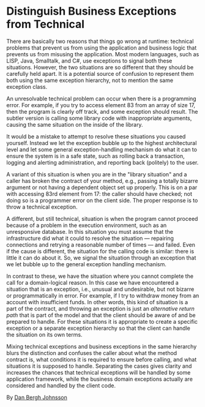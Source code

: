 # Distinguish Business Exceptions from Technical

There are basically two reasons that things go wrong at runtime: technical problems that prevent us from using the application and business logic that prevents us from misusing the application. Most modern languages, such as LISP, Java, Smalltalk, and C#, use exceptions to signal both these situations. However, the two situations are so different that they should be carefully held apart. It is a potential source of confusion to represent them both using the same exception hierarchy, not to mention the same exception class.

An unresolvable technical problem can occur when there is a programming error. For example, if you try to access element 83 from an array of size 17, then the program is clearly off track, and some exception should result. The subtler version is calling some library code with inappropriate arguments, causing the same situation on the inside of the library.

It would be a mistake to attempt to resolve these situations you caused yourself. Instead we let the exception bubble up to the highest architectural level and let some general exception-handling mechanism do what it can to ensure the system is in a safe state, such as rolling back a transaction, logging and alerting administration, and reporting back (politely) to the user.

A variant of this situation is when you are in the "library situation" and a caller has broken the contract of your method, e.g., passing a totally bizarre argument or not having a dependent object set up properly. This is on a par with accessing 83rd element from 17: the caller should have checked; not doing so is a programmer error on the client side. The proper response is to throw a technical exception.

A different, but still technical, situation is when the program cannot proceed because of a problem in the execution environment, such as an unresponsive database. In this situation you must assume that the infrastructure did what it could to resolve the situation — repairing connections and retrying a reasonable number of times — and failed. Even if the cause is different, the situation for the calling code is similar: there is little it can do about it. So, we signal the situation through an exception that we let bubble up to the general exception handling mechanism.

In contrast to these, we have the situation where you cannot complete the call for a domain-logical reason. In this case we have encountered a situation that is an exception, i.e., unusual and undesirable, but not bizarre or programmatically in error. For example, if I try to withdraw money from an account with insufficient funds. In other words, this kind of situation is a part of the contract, and throwing an exception is just an *alternative return path* that is part of the model and that the client should be aware of and be prepared to handle. For these situations it is appropriate to create a specific exception or a separate exception hierarchy so that the client can handle the situation on its own terms.

Mixing technical exceptions and business exceptions in the same hierarchy blurs the distinction and confuses the caller about what the method contract is, what conditions it is required to ensure before calling, and what situations it is supposed to handle. Separating the cases gives clarity and increases the chances that technical exceptions will be handled by some application framework, while the business domain exceptions actually are considered and handled by the client code.

By [Dan Bergh Johnsson](http://programmer.97things.oreilly.com/wiki/index.php/Dan_Bergh_Johnsson)